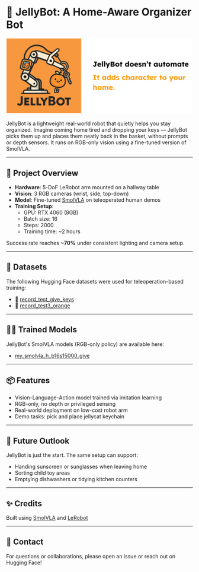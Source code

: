 # 🧡 JellyBot: A Home-Aware Organizer Bot

![JellyBot Logo](jellybot.png)

JellyBot is a lightweight real-world robot that quietly helps you stay organized. Imagine coming home tired and dropping your keys — JellyBot picks them up and places them neatly back in the basket, without prompts or depth sensors. It runs on RGB-only vision using a fine-tuned version of SmolVLA.

---

## 🤖 Project Overview

- **Hardware**: 5-DoF LeRobot arm mounted on a hallway table  
- **Vision**: 3 RGB cameras (wrist, side, top-down)  
- **Model**: Fine-tuned [SmolVLA](https://arxiv.org/abs/2506.01844) on teleoperated human demos  
- **Training Setup**:  
  - GPU: RTX 4060 (8GB)  
  - Batch size: 16  
  - Steps: 2000  
  - Training time: ~2 hours  

Success rate reaches **~70%** under consistent lighting and camera setup.

---

## 🧠 Datasets

The following Hugging Face datasets were used for teleoperation-based training:

- 🎥 [record_test_give_keys](https://huggingface.co/datasets/islexu/record_test_give_keys)  
- 🍊 [record_test3_orange](https://huggingface.co/datasets/islexu/record_test3_orange)

---

## 🏋️‍♂️ Trained Models

JellyBot's SmolVLA models (RGB-only policy) are available here:

- [my_smolvla_h_b16s15000_give](https://huggingface.co/islexu/my_smolvla_h_b16s15000_give)  

---

## 📦 Features

- Vision-Language-Action model trained via imitation learning  
- RGB-only, no depth or privileged sensing  
- Real-world deployment on low-cost robot arm  
- Demo tasks: pick and place jellycat keychain

---

## 🧭 Future Outlook

JellyBot is just the start. The same setup can support:
- Handing sunscreen or sunglasses when leaving home
- Sorting child toy areas
- Emptying dishwashers or tidying kitchen counters

---

## ✨ Credits

Built using [SmolVLA](https://github.com/huggingface/lerobot) and [LeRobot](https://github.com/huggingface/lerobot)

---

## 📩 Contact

For questions or collaborations, please open an issue or reach out on Hugging Face!

